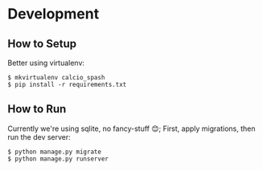 # Development

## How to Setup
Better using virtualenv:

```
$ mkvirtualenv calcio_spash
$ pip install -r requirements.txt
```

## How to Run
Currently we're using sqlite, no fancy-stuff 😊; First, apply migrations, then run the dev server:

```
$ python manage.py migrate
$ python manage.py runserver
```
